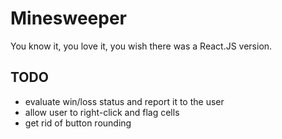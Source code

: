 # Minesweeper

You know it, you love it, you wish there was a React.JS version.

## TODO

- evaluate win/loss status and report it to the user
- allow user to right-click and flag cells
- get rid of button rounding
